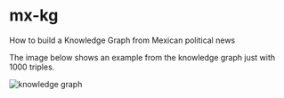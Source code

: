 # mx-kg
How to build a Knowledge Graph from Mexican political news


The image below shows an example from the knowledge graph just with 1000 triples.

![knowledge graph](imgs/mx-kg.png)
